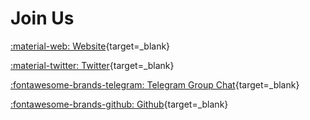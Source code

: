 # Join Us

[:material-web: Website](https://kandle.finance){target=_blank}

[:material-twitter: Twitter](https://twitter.com/KandleFinance){target=_blank}

[:fontawesome-brands-telegram: Telegram Group Chat](https://t.me/+Mfeav0KtCOc1Mjk0){target=_blank}

[:fontawesome-brands-github: Github](https://github.com/KandleFinance){target=_blank}

